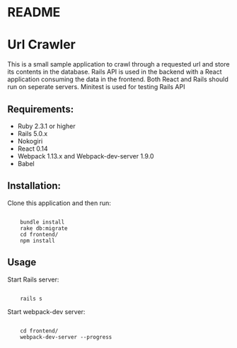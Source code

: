 # README
<h1>Url Crawler</h1>
<p>This is a small sample application to crawl through a requested url and store its contents in the database.
Rails API is used in the backend with a React application consuming the data in the frontend. Both React and Rails
should run on seperate servers. Minitest is used for testing Rails API</p>

<h2>Requirements:</h2>
<ul>
	<li>Ruby 2.3.1 or higher</li>
	<li>Rails 5.0.x </li>
	<li>Nokogiri</li>
	<li>React 0.14</li>
	<li>Webpack 1.13.x and Webpack-dev-server 1.9.0</li>
	<li>Babel</li>
</ul>


<h2>Installation:</h2>
Clone this application and then run:
<pre><code>
	bundle install
	rake db:migrate
	cd frontend/
	npm install
</code></pre>

<h2>Usage</h2>
Start Rails server:
<pre><code>
	rails s
</code></pre>

Start webpack-dev server:
<pre><code>
	cd frontend/
	webpack-dev-server --progress
</code></pre>




